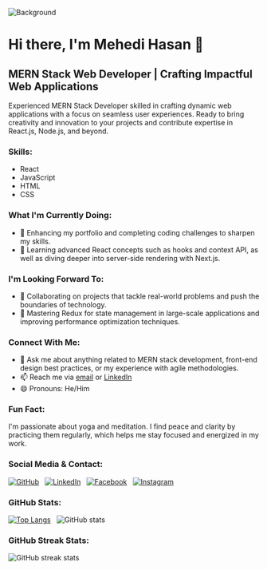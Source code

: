 <!-- Background Image -->
![Background](https://media.licdn.com/dms/image/D5616AQH_1CLrD4E2SA/profile-displaybackgroundimage-shrink_350_1400/0/1709297043499?e=1715817600&v=beta&t=7VVa1GH12npRganBRzEupwItiUAHVtdIQMgpgyrK3fw)

<!-- Header -->
# Hi there, I'm Mehedi Hasan 👋
## MERN Stack Web Developer | Crafting Impactful Web Applications

Experienced MERN Stack Developer skilled in crafting dynamic web applications with a focus on seamless user experiences. Ready to bring creativity and innovation to your projects and contribute expertise in React.js, Node.js, and beyond.

### Skills:
- React
- JavaScript
- HTML
- CSS

### What I'm Currently Doing:
- 🔭 Enhancing my portfolio and completing coding challenges to sharpen my skills.
- 🌱 Learning advanced React concepts such as hooks and context API, as well as diving deeper into server-side rendering with Next.js.

### I'm Looking Forward To:
- 👯 Collaborating on projects that tackle real-world problems and push the boundaries of technology.
- 🤔 Mastering Redux for state management in large-scale applications and improving performance optimization techniques.

### Connect With Me:
- 💬 Ask me about anything related to MERN stack development, front-end design best practices, or my experience with agile methodologies.
- 📫 Reach me via [email](mailto:mehedi.hasan246@outlook.com) or [LinkedIn](https://www.linkedin.com/in/mehedihasan610/)
- 😄 Pronouns: He/Him

### Fun Fact:
I'm passionate about yoga and meditation. I find peace and clarity by practicing them regularly, which helps me stay focused and energized in my work.

### Social Media & Contact:
[![GitHub](https://cdn.jsdelivr.net/npm/simple-icons/icons/github.svg)](https://github.com/Mehedi-Hasan610) &nbsp; [![LinkedIn](https://cdn.jsdelivr.net/npm/simple-icons/icons/linkedin.svg)](https://www.linkedin.com/in/mehedihasan610/) &nbsp; [![Facebook](https://cdn.jsdelivr.net/npm/simple-icons/icons/facebook.svg)](https://www.facebook.com/Mehedi.Hasan610) &nbsp; [![Instagram](https://cdn.jsdelivr.net/npm/simple-icons/icons/instagram.svg)](https://www.instagram.com/mehedi.hasan610/)

### GitHub Stats:
[![Top Langs](https://github-readme-stats.vercel.app/api/top-langs/?username=Mehedi-Hasan610)](https://github.com/anuraghazra/github-readme-stats) &nbsp; ![GitHub stats](https://github-readme-stats.vercel.app/api?username=Mehedi-Hasan610&show_icons=true&count_private=true)

### GitHub Streak Stats:
![GitHub streak stats](https://streak-stats.demolab.com/?user=Mehedi-Hasan610)
